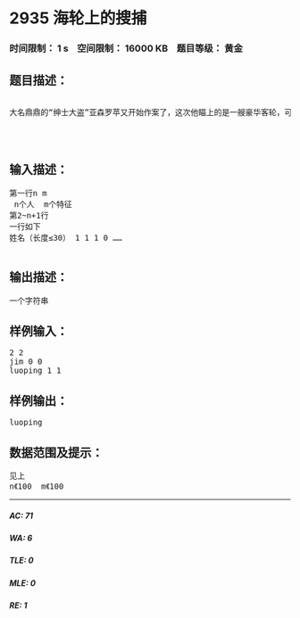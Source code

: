 # 2935 海轮上的搜捕   
### 时间限制： 1 s&nbsp;&nbsp;&nbsp;&nbsp;空间限制： 16000 KB&nbsp;&nbsp;&nbsp;&nbsp;题目等级： 黄金  
## 题目描述：  

<pre>

大名鼎鼎的“绅士大盗”亚森罗苹又开始作案了，这次他瞄上的是一艘豪华客轮，可是大名鼎鼎的侦探——嘉尼玛也在客轮上，嘉尼玛接到破译的消息后，马上进行搜捕，现有n个嫌疑人，m条信息，每个人对于每条信息都有一个值（0或1）表示是否满足，现在要找一个最像的人。
 


</pre>
  
  
## 输入描述：  

<pre>
第一行n m
 n个人  m个特征
第2~n+1行
一行如下
姓名（长度≤30） 1 1 1 0 ……
 
</pre>
  
  
## 输出描述：  

<pre>
一个字符串
</pre>
  
  
## 样例输入：  

<pre>
2 2
jim 0 0
luoping 1 1
</pre>
  
  
## 样例输出：  

<pre>
luoping
</pre>
  
  
## 数据范围及提示：  

<pre>
见上
n《100  m《100
</pre>
  
  
***  

##### AC: 71  
##### WA: 6  
##### TLE: 0  
##### MLE: 0  
##### RE: 1  
